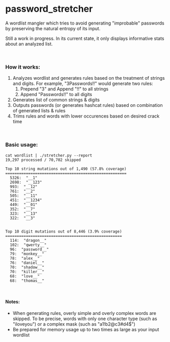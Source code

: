 # password_stretcher

A wordlist mangler which tries to avoid generating "improbable" passwords by preserving the natural entropy of its input.

Still a work in progress.  In its current state, it only displays informative stats about an analyzed list.

<br>

### How it works:

<ol>
	<li>
		Analyzes wordlist and generates rules based on the treatment of strings and digits.
		For example, "3Passwords!!" would generate two rules:
		<ol>
			<li>Prepend "3" and Append "!!" to all strings</li>
			<li>Append "Passwords!!" to all digits</li>
		</ol>
	</li>
	<li>Generates list of common strings &amp; digits</li>
	<li>Outputs passwords (or generates hashcat rules) based on combination of generated lists &amp; rules</li>
	<li>Trims rules and words with lower occurences based on desired crack time</li>
</ol>


<br>

### Basic usage:
~~~~
cat wordlist | ./stretcher.py --report
19,297 processed / 70,702 skipped          

Top 10 string mutations out of 1,490 (57.8% coverage)
=====================================================
  5326:  "__1"
  2698:  "__123"
  993:  "__12"
  761:  "__2"
  505:  "__11"
  451:  "__1234"
  449:  "__01"
  352:  "__7"
  323:  "__13"
  322:  "__3"


Top 10 digit mutations out of 8,446 (3.9% coverage)
===================================================
  114:  "dragon__"
  102:  "qwerty__"
  96:  "password__"
  79:  "monkey__"
  78:  "alex__"
  76:  "daniel__"
  70:  "shadow__"
  70:  "killer__"
  68:  "love__"
  68:  "thomas__"
~~~~

<br>

#### Notes:
<ul>
	<li>When generating rules, overly simple and overly complex words are skipped.  To be precise, words with only one character type (such as "iloveyou") or a complex mask (such as "a1!b2@c3#d4$")</li>
	<li>Be prepared for memory usage up to two times as large as your input wordlist</li>
</ul>
